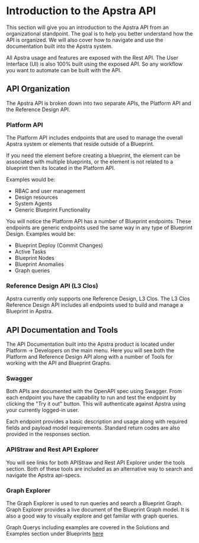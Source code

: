 # Introduction to the Apstra API
This section will give you an introduction to the Apstra API from an
organizational standpoint. The goal is to help you better understand how
the API is organized. We will also cover how to navigate and use the
documentation built into the Apstra system.

All Apstra usage and features are exposed with the Rest API. The User
Interface (UI) is also 100% built using the exposed API. So any workflow
you want to automate can be built with the API.

## API Organization
The Apstra API is broken down into two separate APIs, the Platform API and
the Reference Design API.

### Platform API
The Platform API includes endpoints that are used to manage the overall 
Apstra system or elements that reside outside of a Blueprint. 

If you need the element before creating a blueprint, the element can be
associated with multiple blueprints, or the element is not related to a 
blueprint then its located in the Platform API.

Examples would be:

- RBAC and user management
- Design resources
- System Agents
- Generic Blueprint Functionality

You will notice the Platform API has a number of Blueprint endpoints. 
These endpoints are generic endpoints used the same way in any type of 
Blueprint Design.
Examples would be:

- Blueprint Deploy (Commit Changes)
- Active Tasks
- Blueprint Nodes
- Blueprint Anomalies
- Graph queries

### Reference Design API (L3 Clos)
Apstra currently only supports one Reference Design, 
L3 Clos. The L3 Clos Reference Design API includes all endpoints used to 
build and manage a Blueprint in Apstra. 

## API Documentation and Tools
The API Documentation built into the Apstra product is located under 
Platform -> Developers on the main menu. Here you will see both the 
Platform and Reference Design API along with a number of Tools for working
with the API and Blueprint Graphs. 

### Swagger
Both APIs are documented with the OpenAPI spec using Swagger. From each
endpoint you have the capability to run and test the endpoint by clicking
the "Try it out" button. This will authenticate against Apstra using your
currently logged-in user.

Each endpoint provides a basic description and usage along with required
fields and payload model requirements. Standard return codes are also 
provided in the responses section.

### APIStraw and Rest API Explorer
You will see links for both APIStraw and Rest API Explorer under the tools
section. Both of these tools are included as an alternative way to search 
and navigate the Apstra api-specs.

### Graph Explorer
The Graph Explorer is used to run queries and search a Blueprint Graph. 
Graph Explorer provides a live document of the Blueprint Graph model. It
is also a good way to visually explore and get familar with graph queries. 

Graph Querys including examples are covered in the Solutions and Examples 
section under Blueprints [here](../example-scripts/blueprint/graph_queries)
